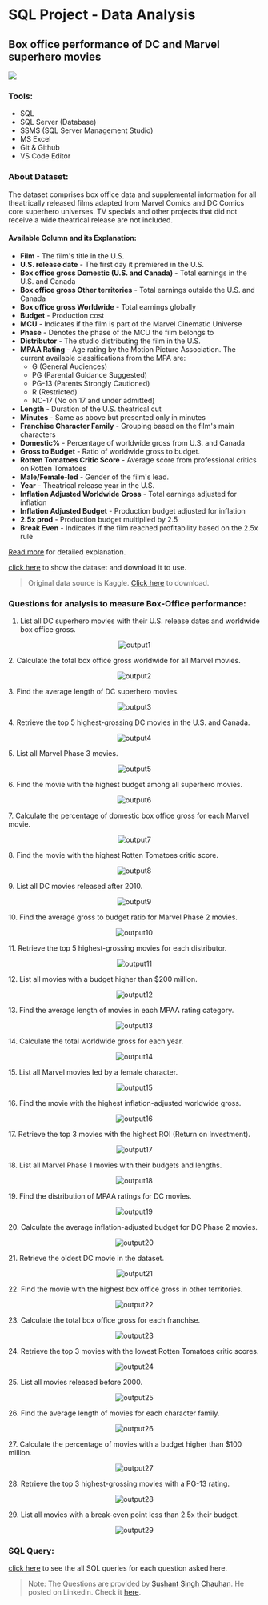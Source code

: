 # SQL Project - Data Analysis
## Box office performance of DC and Marvel superhero movies
![](./image/preview.jpg)

### Tools:
+ SQL
+ SQL Server (Database)
+ SSMS (SQL Server Management Studio)
+ MS Excel
+ Git & Github
+ VS Code Editor

### About Dataset:
The dataset comprises box office data and supplemental information for all theatrically released films adapted from Marvel Comics and DC Comics core superhero universes. TV specials and other projects that did not receive a wide theatrical release are not included.

#### Available Column and its Explanation:

+ **Film** - The film's title in the U.S.
+ **U.S. release date** - The first day it premiered in the U.S.	 
+ **Box office gross Domestic (U.S. and Canada)** -  Total earnings in the U.S. and Canada	 
+ **Box office gross Other territories** - Total earnings outside the U.S. and Canada	 
+ **Box office gross Worldwide** - Total earnings globally	 
+ **Budget** - Production cost	
+ **MCU** - Indicates if the film is part of the Marvel Cinematic Universe
+ **Phase**	- Denotes the phase of the MCU the film belongs to
+ **Distributor** - The studio distributing the film in the U.S.	
+ **MPAA Rating** - Age rating by the Motion Picture Association. The current available classifications from the MPA are:
    + G (General Audiences)
    + PG (Parental Guidance Suggested)
    + PG-13 (Parents Strongly Cautioned)
    + R (Restricted)
    + NC-17 (No on 17 and under admitted)
+ **Length** - Duration of the U.S. theatrical cut
+ **Minutes** - Same as above but presented only in minutes	
+ **Franchise	Character Family** - Grouping based on the film's main characters	
+ **Domestic%** - Percentage of worldwide gross from U.S. and Canada	
+ **Gross to Budget** - Ratio of worldwide gross to budget.	
+ **Rotten Tomatoes Critic Score** - Average score from professional critics on Rotten Tomatoes	
+ **Male/Female-led** - Gender of the film's lead.	
+ **Year** - Theatrical release year in the U.S.	 
+ **Inflation Adjusted Worldwide Gross** - Total earnings adjusted for inflation	 
+ **Inflation Adjusted Budget** - Production budget adjusted for inflation	 
+ **2.5x prod** - Production budget multiplied by 2.5	
+ **Break Even** - Indicates if the film reached profitability based on the 2.5x rule

[Read more](https://www.kaggle.com/datasets/mdtoomey/box-office-of-dc-and-marvel-superhero-movies) for detailed explanation. 

[click here](./dc_marvel_movie_performance.csv) to show the dataset and download it to use.

> Original data source is Kaggle. [Click here](https://www.kaggle.com/datasets/mdtoomey/box-office-of-dc-and-marvel-superhero-movies/download?datasetVersionNumber=1) to download.

### Questions for analysis to measure Box-Office performance: 
1. List all DC superhero movies with their U.S. release dates and worldwide box office gross.
<p align="center">
<img src="./Output/1.png" alt="output1">
</p>
2. Calculate the total box office gross worldwide for all Marvel movies.
<p align="center">
<img src="./Output/2.png" alt="output2">
</p>
3. Find the average length of DC superhero movies.<p align="center">
<img src="./Output/3.png" alt="output3">
</p>
4. Retrieve the top 5 highest-grossing DC movies in the U.S. and Canada.<p align="center">
<img src="./Output/4.png" alt="output4">
</p>
5. List all Marvel Phase 3 movies.<p align="center">
<img src="./Output/5.png" alt="output5">
</p>
6. Find the movie with the highest budget among all superhero movies.<p align="center">
<img src="./Output/6.png" alt="output6">
</p>
7. Calculate the percentage of domestic box office gross for each Marvel movie.<p align="center">
<img src="./Output/7.png" alt="output7">
</p>
8. Find the movie with the highest Rotten Tomatoes critic score.
<p align="center">
<img src="./Output/8.png" alt="output8">
</p>
9. List all DC movies released after 2010.<p align="center">
<img src="./Output/9.png" alt="output9">
</p>
10. Find the average gross to budget ratio for Marvel Phase 2 movies.
<p align="center">
<img src="./Output/10.png" alt="output10">
</p>
11. Retrieve the top 5 highest-grossing movies for each distributor.
<p align="center">
<img src="./Output/11.png" alt="output11">
</p>
12. List all movies with a budget higher than $200 million.
<p align="center">
<img src="./Output/12.png" alt="output12">
</p>
13. Find the average length of movies in each MPAA rating category.
<p align="center">
<img src="./Output/13.png" alt="output13">
</p>
14. Calculate the total worldwide gross for each year.
<p align="center">
<img src="./Output/14.png" alt="output14">
</p>
15. List all Marvel movies led by a female character.
<p align="center">
<img src="./Output/15.png" alt="output15">
</p>
16. Find the movie with the highest inflation-adjusted worldwide gross.
<p align="center">
<img src="./Output/16.png" alt="output16">
</p>
17. Retrieve the top 3 movies with the highest ROI (Return on Investment).
<p align="center">
<img src="./Output/17.png" alt="output17">
</p>
18. List all Marvel Phase 1 movies with their budgets and lengths.
<p align="center">
<img src="./Output/18.png" alt="output18">
</p>
19. Find the distribution of MPAA ratings for DC movies.
<p align="center">
<img src="./Output/19.png" alt="output19">
</p>
20. Calculate the average inflation-adjusted budget for DC Phase 2 movies.
<p align="center">
<img src="./Output/20.png" alt="output20">
</p>
21. Retrieve the oldest DC movie in the dataset.
<p align="center">
<img src="./Output/21.png" alt="output21">
</p>
22. Find the movie with the highest box office gross in other territories.
<p align="center">
<img src="./Output/22.png" alt="output22">
</p>
23. Calculate the total box office gross for each franchise.
<p align="center">
<img src="./Output/23.png" alt="output23">
</p>
24. Retrieve the top 3 movies with the lowest Rotten Tomatoes critic scores.
<p align="center">
<img src="./Output/24.png" alt="output24">
</p>
25. List all movies released before 2000.
<p align="center">
<img src="./Output/25.png" alt="output25">
</p>
26. Find the average length of movies for each character family.
<p align="center">
<img src="./Output/26.png" alt="output26">
</p>
27. Calculate the percentage of movies with a budget higher than $100 million.
<p align="center">
<img src="./Output/27.png" alt="output27">
</p>
28. Retrieve the top 3 highest-grossing movies with a PG-13 rating.
<p align="center">
<img src="./Output/28.png" alt="output28">
</p>
29. List all movies with a break-even point less than 2.5x their budget.
<p align="center">
<img src="./Output/29.png" alt="output29">
</p>

### SQL Query:
[click here](./Box-Office-Performance-SQLQuery.sql) to see the all SQL queries for each question asked here.

> Note: The Questions are provided by <a href="https://www.linkedin.com/in/sushant-singh-chauhan-/" target="_blank">Sushant Singh Chauhan</a>. He posted on Linkedin. Check it <a href="https://www.linkedin.com/feed/update/urn:li:activity:7180606465416593409?updateEntityUrn=urn%3Ali%3Afs_updateV2%3A%28urn%3Ali%3Aactivity%3A7180606465416593409%2CFEED_DETAIL%2CEMPTY%2CDEFAULT%2Cfalse%29" target="_blank">here</a>.
